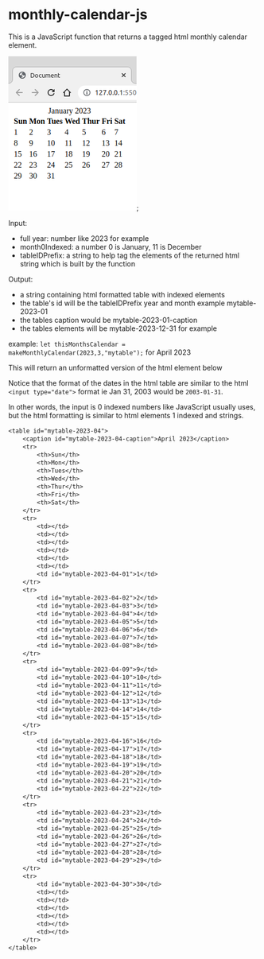 # monthly-calendar-js
This is a JavaScript function that returns a tagged html monthly calendar element.

![alt text](screenshot.png "Title");


Input:

  * full year: number like 2023 for example
  * month0Indexed: a number 0 is January, 11 is December
  * tableIDPrefix: a string to help tag the elements of the returned html string which is built by the function

Output:
  * a string containing html formatted table with indexed elements
  * the table's id will be the tableIDPrefix year and month example mytable-2023-01
  * the tables caption would be mytable-2023-01-caption
  * the tables elements will be mytable-2023-12-31 for example
  
  example:
  `let thisMonthsCalendar = makeMonthlyCalendar(2023,3,"mytable");` for April 2023

  This will return an unformatted version of the html element below
  
  Notice that the format of the dates in the html table are similar to the html `<input type="date">` format
  ie Jan 31, 2003 would be `2003-01-31`. 
  
  In other words, the input is 0 indexed numbers like JavaScript usually uses, but the html formatting is similar to html elements 1 indexed and strings.

```  
<table id="mytable-2023-04">
    <caption id="mytable-2023-04-caption">April 2023</caption>
    <tr>
        <th>Sun</th>
        <th>Mon</th>
        <th>Tues</th>
        <th>Wed</th>
        <th>Thur</th>
        <th>Fri</th>
        <th>Sat</th>
    </tr>
    <tr>
        <td></td>
        <td></td>
        <td></td>
        <td></td>
        <td></td>
        <td></td>
        <td id="mytable-2023-04-01">1</td>
    </tr>
    <tr>
        <td id="mytable-2023-04-02">2</td>
        <td id="mytable-2023-04-03">3</td>
        <td id="mytable-2023-04-04">4</td>
        <td id="mytable-2023-04-05">5</td>
        <td id="mytable-2023-04-06">6</td>
        <td id="mytable-2023-04-07">7</td>
        <td id="mytable-2023-04-08">8</td>
    </tr>
    <tr>
        <td id="mytable-2023-04-09">9</td>
        <td id="mytable-2023-04-10">10</td>
        <td id="mytable-2023-04-11">11</td>
        <td id="mytable-2023-04-12">12</td>
        <td id="mytable-2023-04-13">13</td>
        <td id="mytable-2023-04-14">14</td>
        <td id="mytable-2023-04-15">15</td>
    </tr>
    <tr>
        <td id="mytable-2023-04-16">16</td>
        <td id="mytable-2023-04-17">17</td>
        <td id="mytable-2023-04-18">18</td>
        <td id="mytable-2023-04-19">19</td>
        <td id="mytable-2023-04-20">20</td>
        <td id="mytable-2023-04-21">21</td>
        <td id="mytable-2023-04-22">22</td>
    </tr>
    <tr>
        <td id="mytable-2023-04-23">23</td>
        <td id="mytable-2023-04-24">24</td>
        <td id="mytable-2023-04-25">25</td>
        <td id="mytable-2023-04-26">26</td>
        <td id="mytable-2023-04-27">27</td>
        <td id="mytable-2023-04-28">28</td>
        <td id="mytable-2023-04-29">29</td>
    </tr>
    <tr>
        <td id="mytable-2023-04-30">30</td>
        <td></td>
        <td></td>
        <td></td>
        <td></td>
        <td></td>
        <td></td>
    </tr>
</table>
```
